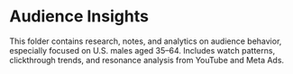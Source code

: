 # Audience Insights

This folder contains research, notes, and analytics on audience behavior, especially focused on U.S. males aged 35–64. Includes watch patterns, clickthrough trends, and resonance analysis from YouTube and Meta Ads.
